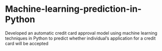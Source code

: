 # Machine-learning-prediction-in-Python
Developed an automatic credit card approval model using machine learning techniques in Python to predict whether individual’s application for a credit card will be accepted
